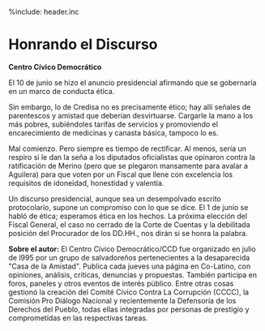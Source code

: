 %include: header.inc

# Honrando el Discurso

**Centro Cívico Democrático**

El 10 de junio se hizo el anuncio presidencial afirmando que se gobernaría en un
marco de conducta ética.

Sin embargo, lo de Credisa no es precisamente ético; hay allí señales de
parentescos y amistad que deberían desvirtuarse. Cargarle la mano a los más
pobres, subiéndoles tarifas de servicios y promoviendo el encarecimiento de
medicinas y canasta básica, tampoco lo es.

Mal comienzo. Pero siempre es tiempo de rectificar. Al menos, sería un respiro
si le dan la seña a los diputados oficialistas que opinaron contra la
ratificación de Merino (pero que se plegaron mansamente para avalar a Aguilera)
para que voten por un Fiscal que llene con excelencia los requisitos de
idoneidad, honestidad y valentía.

Un discurso presidencial, aunque sea un desempolvado escrito protocolario,
supone un compromiso con lo que se dice. El 1 de junio se habló de ética;
esperamos ética en los hechos. La próxima elección del Fiscal General, el caso
no cerrado de la Corte de Cuentas y la debilitada posición del Procurador de los
DD.HH., nos dirán si se honra la palabra.

**Sobre el autor:** El Centro Cívico Democrático/CCD fue organizado en julio de
l995 por un grupo de salvadoreños pertenecientes a la desaparecida "Casa de la
Amistad". Publica cada jueves una página en Co-Latino, con opiniones, análisis,
críticas, denuncias y propuestas. También participa en foros, paneles y otros
eventos de interés público. Entre otras cosas gestionó la creación del Comité
Cívico Contra La Corrupción (CCCC), la Comisión Pro Diálogo Nacional y
recientemente la Defensoría de los Derechos del Pueblo, todas ellas integradas
por personas de prestigio y comprometidas en las respectivas tareas.
